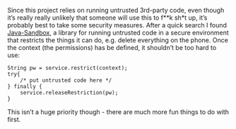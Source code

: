 Since this project relies on running untrusted 3rd-party code, even though it’s really really unlikely that someone will use this to f**k sh*t up, it’s probably best to take some security measures. After a quick search I found [Java-Sandbox](http://blog.datenwerke.net/p/the-java-sandbox.html), a library for running untrusted code in a secure environment that restricts the things it can do, e.g. delete everything on the phone. 
Once the context (the permissions) has be defined, it shouldn’t be too hard to use:

```
String pw = service.restrict(context);
try{
    /* put untrusted code here */
} finally {
    service.releaseRestriction(pw);
} 
```

This isn’t a huge priority though - there are much more fun things to do with first.
